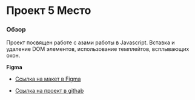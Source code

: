 # Проект 5 Место
### Обзор

Проект посвящен работе с азами работы в Javascript. Вставка и удаление DOM элементов, использование темплейтов, всплывающих окон.

**Figma**

* [Ссылка на макет в Figma](https://www.figma.com/file/2cn9N9jSkmxD84oJik7xL7/JavaScript.-Sprint-4?node-id=0%3A1)

* [Ссылка на проект в githab ](https://xavtgai.github.io/mesto/index.html)


